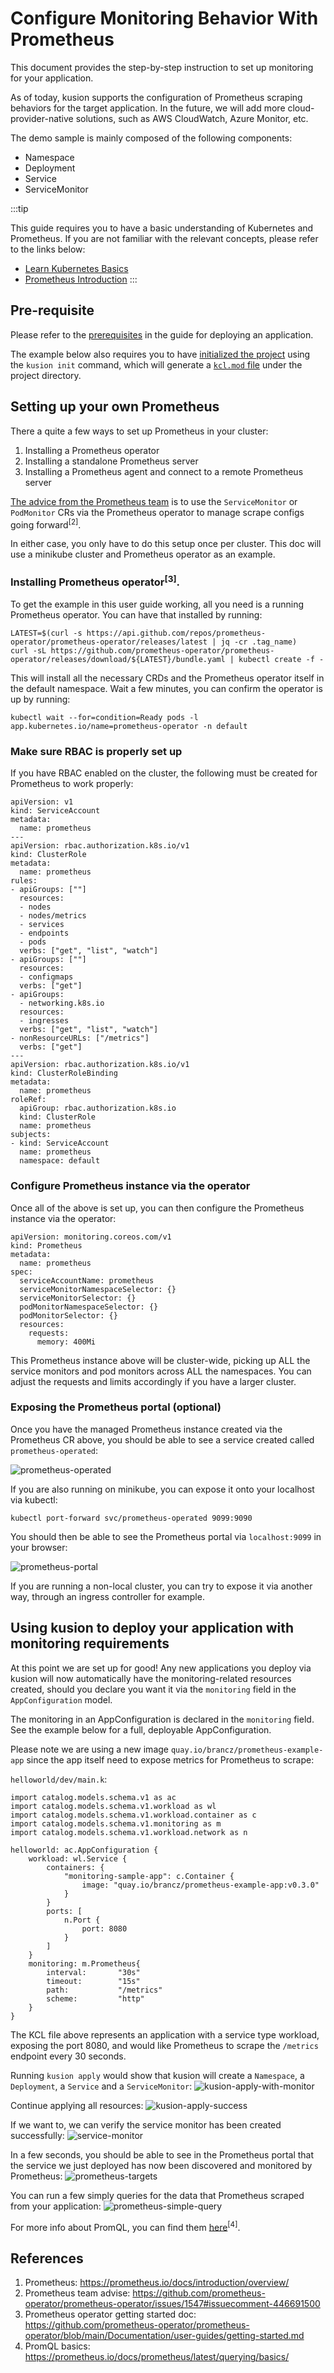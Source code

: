 # Configure Monitoring Behavior With Prometheus

This document provides the step-by-step instruction to set up monitoring for your application. 

As of today, kusion supports the configuration of Prometheus scraping behaviors for the target application. In the future, we will add more cloud-provider-native solutions, such as AWS CloudWatch, Azure Monitor, etc.

The demo sample is mainly composed of the following components:

- Namespace
- Deployment
- Service
- ServiceMonitor

:::tip

This guide requires you to have a basic understanding of Kubernetes and Prometheus.
If you are not familiar with the relevant concepts, please refer to the links below:

- [Learn Kubernetes Basics](https://kubernetes.io/docs/tutorials/kubernetes-basics/)
- [Prometheus Introduction](https://prometheus.io/docs/introduction/overview/)
:::

## Pre-requisite
Please refer to the [prerequisites](../working-with-k8s/1-deploy-application.md#prerequisites) in the guide for deploying an application.

The example below also requires you to have [initialized the project](../working-with-k8s/1-deploy-application.md#initializing) using the `kusion init` command, which will generate a [`kcl.mod` file](../working-with-k8s/1-deploy-application.md#kclmod) under the project directory.

## Setting up your own Prometheus

There a quite a few ways to set up Prometheus in your cluster:
1. Installing a Prometheus operator
2. Installing a standalone Prometheus server
3. Installing a Prometheus agent and connect to a remote Prometheus server

[The advice from the Prometheus team](https://github.com/prometheus-operator/prometheus-operator/issues/1547#issuecomment-401092041) is to use the `ServiceMonitor` or `PodMonitor` CRs via the Prometheus operator to manage scrape configs going forward<sup>[2]</sup>.

In either case, you only have to do this setup once per cluster. This doc will use a minikube cluster and Prometheus operator as an example.

### Installing Prometheus operator<sup>[3]</sup>.
To get the example in this user guide working, all you need is a running Prometheus operator. You can have that installed by running:
```
LATEST=$(curl -s https://api.github.com/repos/prometheus-operator/prometheus-operator/releases/latest | jq -cr .tag_name)
curl -sL https://github.com/prometheus-operator/prometheus-operator/releases/download/${LATEST}/bundle.yaml | kubectl create -f -
```

This will install all the necessary CRDs and the Prometheus operator itself in the default namespace. Wait a few minutes, you can confirm the operator is up by running: 
```
kubectl wait --for=condition=Ready pods -l  app.kubernetes.io/name=prometheus-operator -n default
```

### Make sure RBAC is properly set up
If you have RBAC enabled on the cluster, the following must be created for Prometheus to work properly:
```
apiVersion: v1
kind: ServiceAccount
metadata:
  name: prometheus
---
apiVersion: rbac.authorization.k8s.io/v1
kind: ClusterRole
metadata:
  name: prometheus
rules:
- apiGroups: [""]
  resources:
  - nodes
  - nodes/metrics
  - services
  - endpoints
  - pods
  verbs: ["get", "list", "watch"]
- apiGroups: [""]
  resources:
  - configmaps
  verbs: ["get"]
- apiGroups:
  - networking.k8s.io
  resources:
  - ingresses
  verbs: ["get", "list", "watch"]
- nonResourceURLs: ["/metrics"]
  verbs: ["get"]
---
apiVersion: rbac.authorization.k8s.io/v1
kind: ClusterRoleBinding
metadata:
  name: prometheus
roleRef:
  apiGroup: rbac.authorization.k8s.io
  kind: ClusterRole
  name: prometheus
subjects:
- kind: ServiceAccount
  name: prometheus
  namespace: default
```

### Configure Prometheus instance via the operator
Once all of the above is set up, you can then configure the Prometheus instance via the operator:
```
apiVersion: monitoring.coreos.com/v1
kind: Prometheus
metadata:
  name: prometheus
spec:
  serviceAccountName: prometheus
  serviceMonitorNamespaceSelector: {}
  serviceMonitorSelector: {}
  podMonitorNamespaceSelector: {}
  podMonitorSelector: {}
  resources:
    requests:
      memory: 400Mi
```
This Prometheus instance above will be cluster-wide, picking up ALL the service monitors and pod monitors across ALL the namespaces.
You can adjust the requests and limits accordingly if you have a larger cluster.

### Exposing the Prometheus portal (optional)
Once you have the managed Prometheus instance created via the Prometheus CR above, you should be able to see a service created called `prometheus-operated`:

![prometheus-operated](/img/docs/user_docs/guides/prometheus/prometheus-operated.png)

If you are also running on minikube, you can expose it onto your localhost via kubectl:
```
kubectl port-forward svc/prometheus-operated 9099:9090
``` 

You should then be able to see the Prometheus portal via `localhost:9099` in your browser:

![prometheus-portal](/img/docs/user_docs/guides/prometheus/prometheus-portal.png)

If you are running a non-local cluster, you can try to expose it via another way, through an ingress controller for example.

## Using kusion to deploy your application with monitoring requirements

At this point we are set up for good! Any new applications you deploy via kusion will now automatically have the monitoring-related resources created, should you declare you want it via the `monitoring` field in the `AppConfiguration` model.

The monitoring in an AppConfiguration is declared in the `monitoring` field. See the example below for a full, deployable AppConfiguration.

Please note we are using a new image `quay.io/brancz/prometheus-example-app` since the app itself need to expose metrics for Prometheus to scrape:

`helloworld/dev/main.k`:
```
import catalog.models.schema.v1 as ac
import catalog.models.schema.v1.workload as wl
import catalog.models.schema.v1.workload.container as c
import catalog.models.schema.v1.monitoring as m
import catalog.models.schema.v1.workload.network as n

helloworld: ac.AppConfiguration {
    workload: wl.Service {
        containers: {
            "monitoring-sample-app": c.Container {
                image: "quay.io/brancz/prometheus-example-app:v0.3.0"
            }
        }
        ports: [
            n.Port {
                port: 8080
            }
        ]
    }
    monitoring: m.Prometheus{
        interval:       "30s"
        timeout:        "15s"
        path:           "/metrics"
        scheme:         "http"
    }
}
```

The KCL file above represents an application with a service type workload, exposing the port 8080, and would like Prometheus to scrape the `/metrics` endpoint every 30 seconds.

Running `kusion apply` would show that kusion will create a `Namespace`, a `Deployment`, a `Service` and a `ServiceMonitor`:
![kusion-apply-with-monitor](/img/docs/user_docs/guides/prometheus/kusion-apply-with-monitor.png)

Continue applying all resources:
![kusion-apply-success](/img/docs/user_docs/guides/prometheus/kusion-apply-success.png)

If we want to, we can verify the service monitor has been created successfully:
![service-monitor](/img/docs/user_docs/guides/prometheus/service-monitor.png)

In a few seconds, you should be able to see in the Prometheus portal that the service we just deployed has now been discovered and monitored by Prometheus:
![prometheus-targets](/img/docs/user_docs/guides/prometheus/prometheus-targets.png)

You can run a few simply queries for the data that Prometheus scraped from your application:
![prometheus-simple-query](/img/docs/user_docs/guides/prometheus/prometheus-simple-query.png)

For more info about PromQL, you can find them [here](https://prometheus.io/docs/prometheus/latest/querying/basics/)<sup>[4]</sup>.

## References
1. Prometheus: https://prometheus.io/docs/introduction/overview/
2. Prometheus team advise: https://github.com/prometheus-operator/prometheus-operator/issues/1547#issuecomment-446691500
3. Prometheus operator getting started doc: https://github.com/prometheus-operator/prometheus-operator/blob/main/Documentation/user-guides/getting-started.md
4. PromQL basics: https://prometheus.io/docs/prometheus/latest/querying/basics/